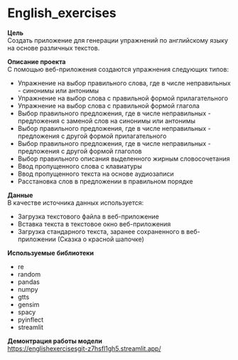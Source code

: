 # English_exercises
**Цель**\
Создать приложение для генерации упражнений по английскому языку на основе различных текстов.

**Описание проекта**\
С помощью веб-приложения создаются упражнения следующих типов:
* Упражнение на выбор правильного слова, где в числе неправильных - синонимы или антонимы
* Упражнение на выбор слова с правильной формой прилагательного
* Упражнение на выбор слова с правильной формой глагола
* Выбор правильного предложения, где в числе неправильных - предложения с заменой слов на синонимы или антонимы
* Выбор правильного предложения, где в числе неправильных - предложения с другой формой прилагательного
* Выбор правильного предложения, где в числе неправильных - предложения с другой формой глаголов
* Выбор правильного описания выделенного жирным словосочетания
* Ввод пропущенного слова с клавиатуры
* Ввод пропущенного текста на основе аудиозаписи
* Расстановка слов в предложении в правильном порядке

**Данные**\
В качестве источника данных используется:
* Загрузка текстового файла в веб-приложение
* Вставка текста в текстовое окно веб-приложения
* Загрузка стандарного текста, заранее сохраненного в веб-приложении (Сказка о красной шапочке)

**Используемые библиотеки**
* re
* random
* pandas
* numpy
* gtts
* gensim
* spacy
* pyinflect
* streamlit

**Демонтрация работы модели**\
https://englishexercisesgit-z7hsfl1gh5.streamlit.app/
